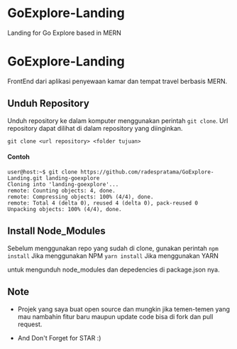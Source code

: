 # GoExplore-Landing
Landing for Go Explore based in MERN

# GoExplore-Landing

FrontEnd dari aplikasi penyewaan kamar dan tempat travel berbasis MERN.


## Unduh Repository

Unduh repository ke dalam komputer menggunakan perintah `git clone`. Url
repository dapat dilihat di dalam repository yang diinginkan.

```
git clone <url repository> <folder tujuan>
```

#### Contoh

```
user@host:~$ git clone https://github.com/radespratama/GoExplore-Landing.git landing-goexplore
Cloning into 'landing-goexplore'...
remote: Counting objects: 4, done.
remote: Compressing objects: 100% (4/4), done.
remote: Total 4 (delta 0), reused 4 (delta 0), pack-reused 0
Unpacking objects: 100% (4/4), done.
```

## Install Node_Modules

Sebelum menggunakan repo yang sudah di clone, gunakan perintah
`npm install` Jika menggunakan NPM
`yarn install` Jika menggunakan YARN

untuk mengunduh node_modules dan depedencies di package.json nya.


## Note

- Projek yang saya buat open source dan mungkin jika temen-temen
yang mau nambahin fitur baru maupun update code bisa di fork dan pull request.

- And Don't Forget for STAR :)